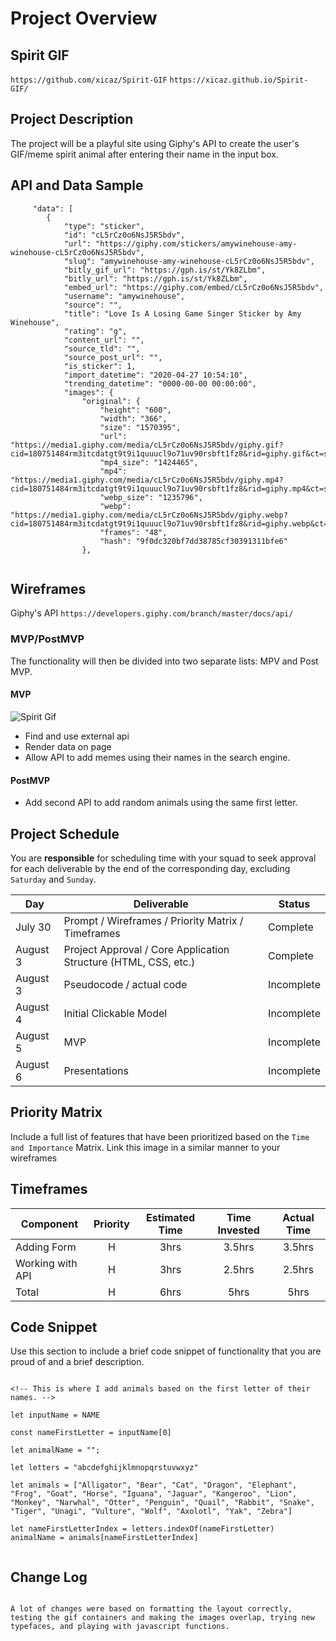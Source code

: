 # Project Overview

## Spirit GIF

`https://github.com/xicaz/Spirit-GIF`
`https://xicaz.github.io/Spirit-GIF/`

## Project Description

<!-- Use this section to describe your final project and perhaps any links to relevant sites that help convey the concept and\or functionality. -->

The project will be a playful site using Giphy's API to create the user's GIF/meme spirit animal after entering their name in the input box.

## API and Data Sample

```
     "data": [
        {
            "type": "sticker",
            "id": "cL5rCz0o6NsJ5R5bdv",
            "url": "https://giphy.com/stickers/amywinehouse-amy-winehouse-cL5rCz0o6NsJ5R5bdv",
            "slug": "amywinehouse-amy-winehouse-cL5rCz0o6NsJ5R5bdv",
            "bitly_gif_url": "https://gph.is/st/Yk8ZLbm",
            "bitly_url": "https://gph.is/st/Yk8ZLbm",
            "embed_url": "https://giphy.com/embed/cL5rCz0o6NsJ5R5bdv",
            "username": "amywinehouse",
            "source": "",
            "title": "Love Is A Losing Game Singer Sticker by Amy Winehouse",
            "rating": "g",
            "content_url": "",
            "source_tld": "",
            "source_post_url": "",
            "is_sticker": 1,
            "import_datetime": "2020-04-27 10:54:10",
            "trending_datetime": "0000-00-00 00:00:00",
            "images": {
                "original": {
                    "height": "600",
                    "width": "366",
                    "size": "1570395",
                    "url": "https://media1.giphy.com/media/cL5rCz0o6NsJ5R5bdv/giphy.gif?cid=180751484rm3itcdatgt9t9i1quuucl9o71uv90rsbft1fz8&rid=giphy.gif&ct=s",
                    "mp4_size": "1424465",
                    "mp4": "https://media1.giphy.com/media/cL5rCz0o6NsJ5R5bdv/giphy.mp4?cid=180751484rm3itcdatgt9t9i1quuucl9o71uv90rsbft1fz8&rid=giphy.mp4&ct=s",
                    "webp_size": "1235796",
                    "webp": "https://media1.giphy.com/media/cL5rCz0o6NsJ5R5bdv/giphy.webp?cid=180751484rm3itcdatgt9t9i1quuucl9o71uv90rsbft1fz8&rid=giphy.webp&ct=s",
                    "frames": "48",
                    "hash": "9f0dc320bf7dd38785cf30391311bfe6"
                },


```

## Wireframes

Giphy's API
`https://developers.giphy.com/branch/master/docs/api/`

### MVP/PostMVP

The functionality will then be divided into two separate lists: MPV and Post MVP.

<!-- Carefully decided what is placed into your MVP as the client will expect this functionality to be implemented upon project completion. -->

#### MVP

![Spirit Gif](https://i.postimg.cc/jjxgnzmd/MVP.png)

- Find and use external api
- Render data on page
- Allow API to add memes using their names in the search engine.

#### PostMVP

- Add second API to add random animals using the same first letter.

## Project Schedule

<!-- This schedule will be used to keep track of your progress throughout the week and align with our expectations. -->

You are **responsible** for scheduling time with your squad to seek approval for each deliverable by the end of the corresponding day, excluding `Saturday` and `Sunday`.

| Day      | Deliverable                                                     | Status     |
| -------- | --------------------------------------------------------------- | ---------- |
| July 30  | Prompt / Wireframes / Priority Matrix / Timeframes              | Complete   |
| August 3 | Project Approval / Core Application Structure (HTML, CSS, etc.) | Complete   |
| August 3 | Pseudocode / actual code                                        | Incomplete |
| August 4 | Initial Clickable Model                                         | Incomplete |
| August 5 | MVP                                                             | Incomplete |
| August 6 | Presentations                                                   | Incomplete |

## Priority Matrix

Include a full list of features that have been prioritized based on the `Time and Importance` Matrix. Link this image in a similar manner to your wireframes

## Timeframes

<!-- Tell us how long you anticipate spending on each area of development. Be sure to consider how many hours a day you plan to be coding and how many days you have available until presentation day.

Time frames are also key in the development cycle. You have limited time to code all phases of the game. Your estimates can then be used to evalute game possibilities based on time needed and the actual time you have before game must be submitted. It's always best to pad the time by a few hours so that you account for the unknown so add and additional hour or two to each component to play it safe. Throughout your project, keep track of your Time Invested and Actual Time and update your README regularly. -->

| Component        | Priority | Estimated Time | Time Invested | Actual Time |
| ---------------- | :------: | :------------: | :-----------: | :---------: |
| Adding Form      |    H     |      3hrs      |    3.5hrs     |   3.5hrs    |
| Working with API |    H     |      3hrs      |    2.5hrs     |   2.5hrs    |
| Total            |    H     |      6hrs      |     5hrs      |    5hrs     |

## Code Snippet

Use this section to include a brief code snippet of functionality that you are proud of and a brief description.

```

<!-- This is where I add animals based on the first letter of their names. -->

let inputName = NAME

const nameFirstLetter = inputName[0]

let animalName = "";

let letters = "abcdefghijklmnopqrstuvwxyz"

let animals = ["Alligator", "Bear", "Cat", "Dragon", "Elephant", "Frog", "Goat", "Horse", "Iguana", "Jaguar", "Kangeroo", "Lion", "Monkey", "Narwhal", "Otter", "Penguin", "Quail", "Rabbit", "Snake", "Tiger", "Unagi", "Vulture", "Wolf", "Axolotl", "Yak", "Zebra"]

let nameFirstLetterIndex = letters.indexOf(nameFirstLetter)
animalName = animals[nameFirstLetterIndex]


```

## Change Log

<!-- Use this section to document what changes were made and the reasoning behind those changes. -->

```

A lot of changes were based on formatting the layout correctly, testing the gif containers and making the images overlap, trying new typefaces, and playing with javascript functions.


```
